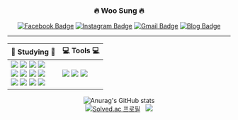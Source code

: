 
<div align=center>
  
### :fire: Woo Sung :fire:

[![Facebook Badge](https://img.shields.io/badge/facebook-1877f2?style=flat-square&logo=facebook&logoColor=white&link=https://www.facebook.com/woosung9801)](https://www.facebook.com/woosung9801)
[![Instagram Badge](https://img.shields.io/badge/Instagram-E4405F?style=flat-square&logo=instagram&logoColor=white&link=https://www.instagram.com/woosung_o3o)](https://www.instagram.com/woosung_o3o)
[![Gmail Badge](https://img.shields.io/badge/Gmail-d14836?style=flat-square&logo=Gmail&logoColor=white&link=mailto:woosung9801@gmail.com)](mailto:woosung9801@gmail.com)
[![Blog Badge](https://img.shields.io/badge/Tistory-000000?style=flat-square&logo=velog&logoColor=white&link=mailto:https://woosung9801.tistory.com/)](https://woosung9801.tistory.com/)

<hr/>

| :book: Studying :book: | :computer: Tools :computer: |
| ----------------------------- | ---------------------------------- |
| <a href="https://woosung9801.tistory.com/"><img src="https://img.shields.io/badge/Python-3766AB?style=flat-square&logo=Python&logoColor=white"/></a>&nbsp;<a href="https://woosung9801.tistory.com/"><img src="https://img.shields.io/badge/Node.js-339933?style=flat-square&logo=nodedotjs&logoColor=white"/></a>&nbsp;<a href="https://woosung9801.tistory.com/"><img src="https://img.shields.io/badge/React.js-61DAFB?style=flat-square&logo=react&logoColor=black"/></a>&nbsp;<a href="https://woosung9801.tistory.com/"><img src="https://img.shields.io/badge/Spring Boot-6DB33F?style=flat-square&logo=springboot&logoColor=white"/></a></br><a href="https://woosung9801.tistory.com/"><img src="https://img.shields.io/badge/HTML5-E34F26?style=flat-square&logo=html5&logoColor=white"/></a>&nbsp;<a href="https://woosung9801.tistory.com/"><img src="https://img.shields.io/badge/CSS3-1572B6?style=flat-square&logo=css3&logoColor=white"/></a>&nbsp;<a href="https://woosung9801.tistory.com/"><img src="https://img.shields.io/badge/JavaScript-F7DF1E?style=flat-square&logo=javascript&logoColor=white"/></a>&nbsp;<a href="https://woosung9801.tistory.com/"><img src="https://img.shields.io/badge/TypeScript-3178C6?style=flat-square&logo=typescript&logoColor=white"/></a></br><a href="https://woosung9801.tistory.com/"><img src="https://img.shields.io/badge/MySQL-4479A1?style=flat-square&logo=mysql&logoColor=white"/></a>&nbsp;<a href="https://woosung9801.tistory.com/"><img src="https://img.shields.io/badge/MariaDB-003545?style=flat-square&logo=mariadb&logoColor=white"/></a>&nbsp;<a href="https://woosung9801.tistory.com/"><img src="https://img.shields.io/badge/MongoDB-47A248?style=flat-square&logo=mongodb&logoColor=white"/></a>&nbsp;<a href="https://woosung9801.tistory.com/"><img src="https://img.shields.io/badge/OracleDB-F80000?style=flat-square&logo=oracle&logoColor=white"/></a> | <a href="https://woosung9801.tistory.com/"><img src="https://img.shields.io/badge/Visual Studio Code-007ACC?style=flat-square&logo=visualstudiocode&logoColor=white"/></a>&nbsp;<a href="https://woosung9801.tistory.com/"><img src="https://img.shields.io/badge/GitHub-181717?style=flat-square&logo=github&logoColor=white"/></a>&nbsp;<a href="https://woosung9801.tistory.com/"><img src="https://img.shields.io/badge/IntelliJ IDEA-000000?style=flat-square&logo=intellijidea&logoColor=white"/></a> |
  
  
<!-- <div>

<p>:book: Studying :book:</p>
<a href="https://woosung9801.tistory.com/"><img src="https://img.shields.io/badge/Python-3766AB?style=flat-square&logo=Python&logoColor=white"/></a>&nbsp;<a href="https://woosung9801.tistory.com/"><img src="https://img.shields.io/badge/Node.js-339933?style=flat-square&logo=nodedotjs&logoColor=white"/></a>&nbsp;<a href="https://woosung9801.tistory.com/"><img src="https://img.shields.io/badge/React.js-61DAFB?style=flat-square&logo=react&logoColor=black"/></a>&nbsp;<a href="https://woosung9801.tistory.com/"><img src="https://img.shields.io/badge/Spring Boot-6DB33F?style=flat-square&logo=springboot&logoColor=white"/></a></br><a href="https://woosung9801.tistory.com/"><img src="https://img.shields.io/badge/HTML5-E34F26?style=flat-square&logo=html5&logoColor=white"/></a>&nbsp;<a href="https://woosung9801.tistory.com/"><img src="https://img.shields.io/badge/CSS3-1572B6?style=flat-square&logo=css3&logoColor=white"/></a>&nbsp;<a href="https://woosung9801.tistory.com/"><img src="https://img.shields.io/badge/JavaScript-F7DF1E?style=flat-square&logo=javascript&logoColor=white"/></a>&nbsp;<a href="https://woosung9801.tistory.com/"><img src="https://img.shields.io/badge/TypeScript-3178C6?style=flat-square&logo=typescript&logoColor=white"/></a></br><a href="https://woosung9801.tistory.com/"><img src="https://img.shields.io/badge/MySQL-4479A1?style=flat-square&logo=mysql&logoColor=white"/></a>&nbsp;<a href="https://woosung9801.tistory.com/"><img src="https://img.shields.io/badge/MariaDB-003545?style=flat-square&logo=mariadb&logoColor=white"/></a>&nbsp;<a href="https://woosung9801.tistory.com/"><img src="https://img.shields.io/badge/MongoDB-47A248?style=flat-square&logo=mongodb&logoColor=white"/></a>&nbsp;<a href="https://woosung9801.tistory.com/"><img src="https://img.shields.io/badge/OracleDB-F80000?style=flat-square&logo=oracle&logoColor=white"/></a>&nbsp;
</br><hr/>
</div>
<div>
<p>:computer: Tools :computer:</p>
<a href="https://woosung9801.tistory.com/"><img src="https://img.shields.io/badge/Visual Studio Code-007ACC?style=flat-square&logo=visualstudiocode&logoColor=white"/></a>&nbsp;<a href="https://woosung9801.tistory.com/"><img src="https://img.shields.io/badge/GitHub-181717?style=flat-square&logo=github&logoColor=white"/></a>&nbsp;<a href="https://woosung9801.tistory.com/"><img src="https://img.shields.io/badge/IntelliJ IDEA-000000?style=flat-square&logo=intellijidea&logoColor=white"/></a>
  <hr/>
</div> -->
<!-- [![Top Langs](https://github-readme-stats.vercel.app/api/top-langs/?username=sun980120)](https://github.com/sun980120/github-readme-stats) -->

<!-- 
- 👋 Hi, I’m Woosung Hong
- 👀 I’m interested in Back-End & Front-End
- 🌱 I’m currently learning Back-End : Node.js, MySQL, MariaDB, MongoDB, OracleDB & Front-End : React.js, HTML, CSS, JavaScript
- 💞️ I’m looking to collaborate on Back-End
- 📫 How to reach me woosung9801@gmail.com -->

<!---
sun980120/sun980120 is a ✨ special ✨ repository because its `README.md` (this file) appears on your GitHub profile.
You can click the Preview link to take a look at your changes.
--->

![Anurag's GitHub stats](https://github-readme-stats.vercel.app/api?username=sun980120&show_icons=true) </br> [![Solved.ac 프로필](http://mazassumnida.wtf/api/v2/generate_badge?boj=sun980120)](https://solved.ac/sun980120) &nbsp; <img src="http://mazandi.herokuapp.com/api?handle=sun980120&theme=warm"/>

</div>

<!-- ![Footer](https://capsule-render.vercel.app/api?type=waving&color=auto&height=200&section=footer) -->
